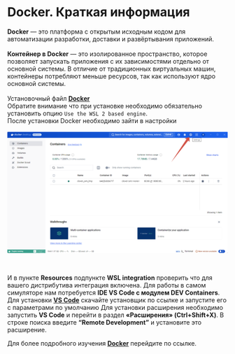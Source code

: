 # Docker. Краткая информация
__Docker__ — это платформа с открытым исходным кодом для автоматизации разработки, доставки и развёртывания приложений.<br>
<br>
__Контейнер в Docker__ — это изолированное пространство, которое позволяет запускать приложения с их зависимостями отдельно от основной системы. В отличие от традиционных виртуальных машин, контейнеры потребляют меньше ресурсов, так как используют ядро основной системы.<br> 
<br>
Установочный файл __[Docker](https://docker.qubitpi.org/desktop/setup/install/windows-install/)__ <br>
Обратите внимание что при установке необходимо обязательно установить опцию `Use the WSL 2 based engine`. <br>
После установки Docker необходимо зайти в настройки<br>
<br>
 ![Настройки докера](https://github.com/WWnotLL/ROS2_tutorial_305/blob/main/изображения%20к%20тексту/настройки%20докера.png)

<br>

И в пункте __Resources__ подпункте __WSL integration__ проверить что для вашего дистрибутива интеграция включена.
Для работы в самом симуляторе нам потребуется __IDE VS Code c модулем DEV Containers__. Для установки __[VS Code](https://code.visualstudio.com/)__ скачайте установщик по ссылке и запустите его с параметрами по умолчанию
Для установки расширения необходимо запустить __VS Code__ и перейти в раздел __«Расширения» (Ctrl+Shift+X)__. В строке поиска введите __“Remote Development”__ и установите это расширение.

Для более подробного изучения __[Docker](https://github.com/WWnotLL/ROS2_tutorial_305/blob/main/Docker/Docker.docx)__ перейдите по ссылке.
